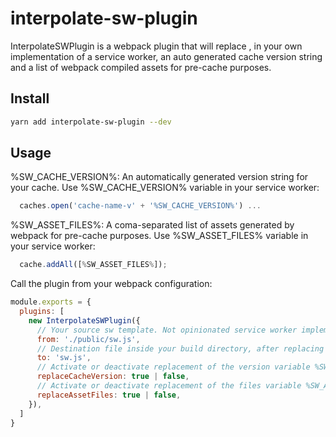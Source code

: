 # interpolate-sw-plugin

InterpolateSWPlugin is a webpack plugin that will replace , in your own implementation of a service worker, an auto generated cache version string and a list of webpack compiled assets for pre-cache purposes.

## Install

```bash
yarn add interpolate-sw-plugin --dev
```

## Usage

%SW_CACHE_VERSION%: An automatically generated version string for your cache. Use %SW_CACHE_VERSION% variable in your service worker:

```js    
  caches.open('cache-name-v' + '%SW_CACHE_VERSION%') ...
```
%SW_ASSET_FILES%: A coma-separated list of assets generated by webpack for pre-cache purposes. Use %SW_ASSET_FILES% variable in your service worker:

```js
  cache.addAll([%SW_ASSET_FILES%]);
```

Call the plugin from your webpack configuration:

```js
module.exports = {  
  plugins: [
    new InterpolateSWPlugin({
      // Your source sw template. Not opinionated service worker implementation having variables to be replaced.
      from: './public/sw.js',
      // Destination file inside your build directory, after replacing variables.
      to: 'sw.js',
      // Activate or deactivate replacement of the version variable %SW_CACHE_VERSION%
      replaceCacheVersion: true | false,
      // Activate or deactivate replacement of the files variable %SW_ASSET_FILES%
      replaceAssetFiles: true | false,
    }),
  ]
}
```

